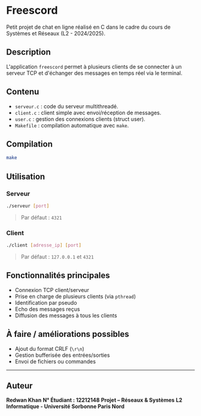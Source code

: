 # Freescord

Petit projet de chat en ligne réalisé en C dans le cadre du cours de Systèmes et Réseaux (L2 - 2024/2025).



## Description

L'application `freescord` permet à plusieurs clients de se connecter à un serveur TCP et d'échanger des messages en temps réel via le terminal.

## Contenu

* `serveur.c` : code du serveur multithreadé.
* `client.c` : client simple avec envoi/réception de messages.
* `user.c` : gestion des connexions clients (struct user).
* `Makefile` : compilation automatique avec `make`.

## Compilation

```bash
make
```

## Utilisation

### Serveur

```bash
./serveur [port]
```

> Par défaut : `4321`

### Client

```bash
./client [adresse_ip] [port]
```

> Par défaut : `127.0.0.1` et `4321`

## Fonctionnalités principales

* Connexion TCP client/serveur
* Prise en charge de plusieurs clients (via `pthread`)
* Identification par pseudo
* Echo des messages reçus
* Diffusion des messages à tous les clients


## À faire / améliorations possibles

* Ajout du format CRLF (`\r\n`)
* Gestion bufferisée des entrées/sorties
* Envoi de fichiers ou commandes

---

## Auteur

**Redwan Khan**
**N° Étudiant : 12212148**
**Projet – Réseaux & Systèmes**
**L2 Informatique - Université Sorbonne Paris Nord**